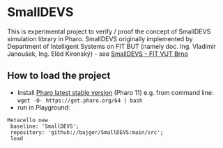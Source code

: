 # SmallDEVS
This is experimental project to verify / proof the concept of SmallDEVS simulation library in Pharo. 
SmallDEVS originally implemented by Department of Intelligent Systems on FIT BUT (namely doc. Ing. Vladimír Janoušek, Ing. Elöd Kironský) - see [SmallDEVS - FIT VUT Brno](http://perchta.fit.vutbr.cz:8000/projekty/10)


## How to load the project
- Install [Pharo latest stable version](https://pharo.org/download) (Pharo 11) e.g. from command line:  
`wget -O- https://get.pharo.org/64 | bash` 
- run in Playground:
```
Metacello new
 baseline: 'SmallDEVS';
 repository: 'github://bajger/SmallDEVS:main/src';
 load
```
